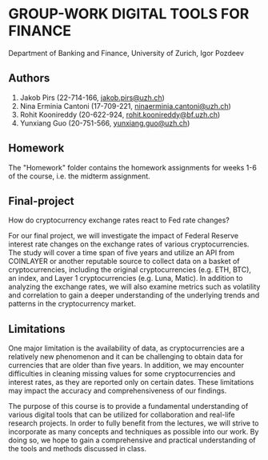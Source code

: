 # GROUP-WORK DIGITAL TOOLS FOR FINANCE

Department of Banking and Finance, University of Zurich, Igor Pozdeev


## Authors

1. Jakob Pirs (22-714-166, jakob.pirs@uzh.ch)
2. Nina Erminia Cantoni (17-709-221, ninaerminia.cantoni@uzh.ch)
3. Rohit Koonireddy (20-622-924, rohit.koonireddy@bf.uzh.ch)
4. Yunxiang Guo (20-751-566, yunxiang.guo@uzh.ch)


## Homework

The "Homework" folder contains the homework assignments for weeks 1-6 of the course, i.e. the midterm assignment.


## Final-project

How do cryptocurrency exchange rates react to Fed rate changes?

For our final project, we will investigate the impact of Federal Reserve interest rate changes on the exchange rates of various cryptocurrencies. The study will cover a time span of five years and utilize an API from COINLAYER or another reputable source to collect data on a basket of cryptocurrencies, including the original cryptocurrencies (e.g. ETH, BTC), an index, and Layer 1 cryptocurrencies (e.g. Luna, Matic). In addition to analyzing the exchange rates, we will also examine metrics such as volatility and correlation to gain a deeper understanding of the underlying trends and patterns in the cryptocurrency market.

## Limitations

One major limitation is the availability of data, as cryptocurrencies are a relatively new phenomenon and it can be challenging to obtain data for currencies that are older than five years. In addition, we may encounter difficulties in cleaning missing values for some cryptocurrencies and interest rates, as they are reported only on certain dates. These limitations may impact the accuracy and comprehensiveness of our findings.

The purpose of this course is to provide a fundamental understanding of various digital tools that can be utilized for collaboration and real-life research projects. In order to fully benefit from the lectures, we will strive to incorporate as many concepts and techniques as possible into our work. By doing so, we hope to gain a comprehensive and practical understanding of the tools and methods discussed in class.

